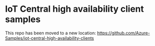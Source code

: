 
# IoT Central high availability client samples

This repo has been moved to a new location: https://github.com/Azure-Samples/iot-central-high-availability-clients